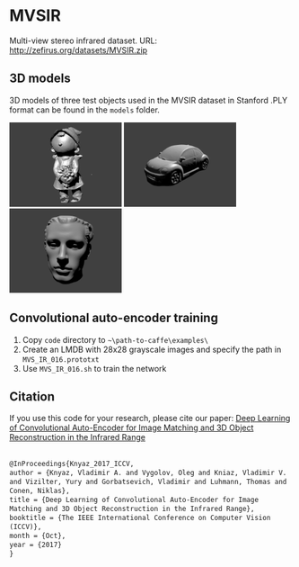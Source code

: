 # MVSIR
Multi-view stereo infrared dataset.
URL: http://zefirus.org/datasets/MVSIR.zip

## 3D models
3D models of three test objects used in the MVSIR dataset in Stanford .PLY format can be found in the `models` folder.

<p>
<img alt="Gnome 3D model" src="https://raw.githubusercontent.com/anonymusICCV/MVSIR/master/models/gnome_scan3D.png" width="200">
<img alt="Car 3D model" src="https://raw.githubusercontent.com/anonymusICCV/MVSIR/master/models/car_scan3D.png" width="200">
<img alt="Head 3D model" src="https://raw.githubusercontent.com/anonymusICCV/MVSIR/master/models/head_scan3D.png" width="200">
</p>

## Convolutional auto-encoder training

1. Copy `code` directory to `~\path-to-caffe\examples\`
2. Create an LMDB with 28x28 grayscale images and specify the path in `MVS_IR_016.prototxt`
3. Use `MVS_IR_016.sh` to train the network

## Citation

<p>If you use this code for your research, please cite our paper: <a href="http://openaccess.thecvf.com/content_ICCV_2017_workshops/w31/html/Knyaz_Deep_Learning_of_ICCV_2017_paper.html">Deep Learning of Convolutional Auto-Encoder for Image Matching and 3D Object Reconstruction in the Infrared Range</a></p>

<pre>
<code>
@InProceedings{Knyaz_2017_ICCV,
author = {Knyaz, Vladimir A. and Vygolov, Oleg and Kniaz, Vladimir V. and Vizilter, Yury and Gorbatsevich, Vladimir and Luhmann, Thomas and Conen, Niklas},
title = {Deep Learning of Convolutional Auto-Encoder for Image Matching and 3D Object Reconstruction in the Infrared Range},
booktitle = {The IEEE International Conference on Computer Vision (ICCV)},
month = {Oct},
year = {2017}
}
</code>
</pre>
